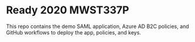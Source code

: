 # Ready 2020 MWST337P
 
This repo contains the demo SAML application, Azure AD B2C policies, and GitHub workflows to deploy the app, policies, and keys. 